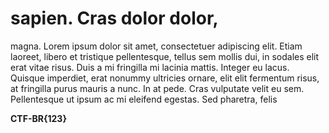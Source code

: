 # sapien. Cras dolor dolor,

magna. Lorem ipsum dolor sit amet, consectetuer adipiscing elit. Etiam laoreet, libero et tristique pellentesque, tellus sem mollis dui, in sodales elit erat vitae risus. Duis a mi fringilla mi lacinia mattis. Integer eu lacus. Quisque imperdiet, erat nonummy ultricies ornare, elit elit fermentum risus, at fringilla purus mauris a nunc. In at pede. Cras vulputate velit eu sem. Pellentesque ut ipsum ac mi eleifend egestas. Sed pharetra, felis

**CTF-BR{123}**
